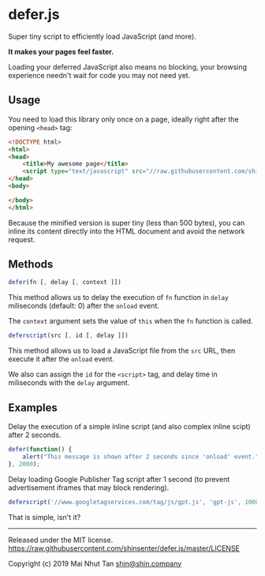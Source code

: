 # defer.js

Super tiny script to efficiently load JavaScript (and more).

**It makes your pages feel faster.**

Loading your deferred JavaScript also means no blocking, your browsing experience needn't wait for code you may not need yet.


## Usage
You need to load this library only once on a page, ideally right after the opening `<head>` tag:

```html
<!DOCTYPE html>
<html>
<head>
    <title>My awesome page</title>
    <script type="text/javascript" src="//raw.githubusercontent.com/shinsenter/defer.js/master/defer.min.js"></script>
</head>
<body>

</body>
</html>
```

Because the minified version is super tiny (less than 500 bytes), you can inline its content directly into the HTML document and avoid the network request.


## Methods

```js
defer(fn [, delay [, context ]])
```
This method allows us to delay the execution of `fn` function in `delay` miliseconds (default: 0) after the `onload` event.

The `context` argument sets the value of `this` when the `fn` function is called.



```js
deferscript(src [, id [, delay ]])
```
This method allows us to load a JavaScript file from the `src` URL, then execute it after the `onload` event.

We also can assign the `id` for the `<script>` tag, and delay time in miliseconds with the `delay` argument.



## Examples

Delay the execution of a simple inline script (and also complex inline scipt) after 2 seconds.
```js
defer(function() {
    alert("This message is shown after 2 seconds since 'onload' event.");
}, 2000);
```


Delay loading Google Publisher Tag script after 1 second (to prevent advertisement iframes that may block rendering).
```js
deferscript('//www.googletagservices.com/tag/js/gpt.js', 'gpt-js', 1000);
```

That is simple, isn't it?

---

Released under the MIT license.
https://raw.githubusercontent.com/shinsenter/defer.js/master/LICENSE

Copyright (c) 2019 Mai Nhut Tan <shin@shin.company>
